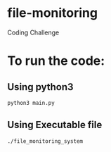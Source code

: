 # file-monitoring

Coding Challenge

# To run the code:

## Using python3

```bash
python3 main.py
```

## Using Executable file

```bash
./file_monitoring_system
```